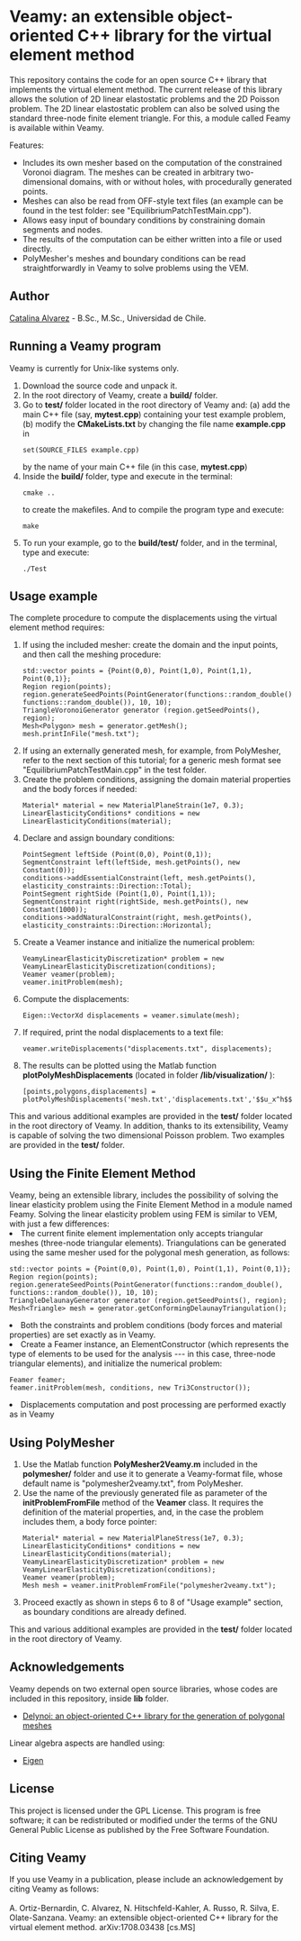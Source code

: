 <h1> Veamy: an extensible object-oriented C++ library for the virtual element method </h1>
This repository contains the code for an open source C++ library that implements the virtual element method. The current 
release of this library allows the solution of 2D linear elastostatic problems and the 2D Poisson problem. The 2D linear elastostatic problem can also be solved using the standard three-node finite element triangle. For this, a module called Feamy is available within Veamy.

Features:
<ul>
<li> Includes its own mesher based on the computation of the constrained Voronoi
diagram. The meshes can be created in arbitrary two-dimensional domains, with or without holes, 
with procedurally generated points.</li>
<li> Meshes can also be read from OFF-style text files (an example can be found in the test folder: see "EquilibriumPatchTestMain.cpp").</li>
<li> Allows easy input of boundary conditions by constraining domain segments and nodes.</li>
<li> The results of the computation can be either written into a file or used directly. </li>
<li> PolyMesher's meshes and boundary conditions can be read straightforwardly in Veamy to solve problems using the VEM.</li>
</ul>

<h2>Author</h2>
<a href="https://github.com/capalvarez">Catalina Alvarez</a> -  B.Sc., M.Sc., Universidad de Chile.

<h2>Running a Veamy program</h2>
Veamy is currently for Unix-like systems only. 
<ol>
<li> Download the source code and unpack it. </li>
<li> In the root directory of Veamy, create a <b>build/</b> folder.</li>
<li> Go to <b>test/</b> folder located in the root directory of Veamy and: (a) add the main C++ file 
(say, <b>mytest.cpp</b>) containing your test example problem, (b)  modify the <b>CMakeLists.txt</b> 
by changing the file name <b>example.cpp</b> in <pre><code>set(SOURCE_FILES example.cpp)</pre></code></li> by the name 
of your main C++ file (in this case, <b>mytest.cpp</b>)
<li> Inside the <b>build/</b> folder, type and execute in the terminal:
<pre><code>cmake .. </code></pre> to create the makefiles. And to compile the program type and execute:
<pre><code>make </code></pre></li>
<li> To run your example, go to the <b>build/test/</b> folder, and in the terminal, type and execute:
<pre><code>./Test</pre></code> 
</ol>

<h2>Usage example</h2>
The complete procedure to compute the displacements using the virtual element method requires:
<ol>
<li>If using the included mesher: create the domain and the input points, and then call the meshing procedure: <br>
<pre><code>std::vector<Point> points = {Point(0,0), Point(1,0), Point(1,1), Point(0,1)};
Region region(points); 
region.generateSeedPoints(PointGenerator(functions::random_double(), functions::random_double()), 10, 10);
TriangleVoronoiGenerator generator (region.getSeedPoints(), region);
Mesh&ltPolygon&gt mesh = generator.getMesh();
mesh.printInFile("mesh.txt");</code></pre></li>
<li>If using an externally generated mesh, for example, from PolyMesher, refer to the next section of this tutorial; for a generic mesh format see "EquilibriumPatchTestMain.cpp" in the test folder. </li>
<li>Create the problem conditions, assigning the domain material properties and the body forces if needed: 
<pre><code>Material* material = new MaterialPlaneStrain(1e7, 0.3);
LinearElasticityConditions* conditions = new LinearElasticityConditions(material);</code></pre></li>
<li>Declare and assign boundary conditions: <br>
<pre><code>PointSegment leftSide (Point(0,0), Point(0,1));
SegmentConstraint left(leftSide, mesh.getPoints(), new Constant(0));
conditions->addEssentialConstraint(left, mesh.getPoints(), elasticity_constraints::Direction::Total);
PointSegment rightSide (Point(1,0), Point(1,1));
SegmentConstraint right(rightSide, mesh.getPoints(), new Constant(1000));
conditions->addNaturalConstraint(right, mesh.getPoints(), elasticity_constraints::Direction::Horizontal);</code></pre></li>
<li>Create a Veamer instance and initialize the numerical problem: 
<pre><code>VeamyLinearElasticityDiscretization* problem = new VeamyLinearElasticityDiscretization(conditions);
Veamer veamer(problem);
veamer.initProblem(mesh);</code></pre></li>
<li>Compute the displacements: 
<pre><code>Eigen::VectorXd displacements = veamer.simulate(mesh);</code></pre></li>
<li>If required, print the nodal displacements to a text file:<br>
<pre><code>veamer.writeDisplacements("displacements.txt", displacements);</code></pre></li>
<li>The results can be plotted using the Matlab function <b>plotPolyMeshDisplacements</b> (located in folder <b>/lib/visualization/</b> ):
<pre><code>[points,polygons,displacements] = plotPolyMeshDisplacements('mesh.txt','displacements.txt','$$u_x^h$$','$$u_y^h$$','$$||u^h||$$','yes');</code></pre>
</ol>

This and various additional examples are provided in the <b>test/</b> folder located in the root directory of Veamy. 
In addition, thanks to its extensibility, Veamy is capable of solving the two dimensional Poisson problem. Two examples are provided in the <b>test/</b> folder.

<h2>Using the Finite Element Method </h2>
Veamy, being an extensible library, includes the possibility of solving the linear elasticity problem using the Finite Element Method in a module named Feamy. Solving the linear elasticity problem using FEM is similar to VEM, with just a few differences:
<li> The current finite element implementation only accepts triangular meshes (three-node triangular elements). Triangulations 
can be generated using the same mesher used for the polygonal mesh generation, as follows:<br>
<pre><code>std::vector<Point> points = {Point(0,0), Point(1,0), Point(1,1), Point(0,1)};
Region region(points); 
region.generateSeedPoints(PointGenerator(functions::random_double(), functions::random_double()), 10, 10);
TriangleDelaunayGenerator generator (region.getSeedPoints(), region);
Mesh&ltTriangle&gt mesh = generator.getConformingDelaunayTriangulation();</code></pre></li>
<li>Both the constraints and problem conditions (body forces and material properties) are set exactly as in Veamy. </li>
<li>Create a Feamer instance, an ElementConstructor (which represents the type of elements to be used for the analysis --- in this case, three-node triangular elements), and initialize the numerical problem: 
<pre><code>Feamer feamer;
feamer.initProblem(mesh, conditions, new Tri3Constructor());</code></pre></li>
<li> Displacements computation and post processing are performed exactly as in Veamy </li>

<h2>Using PolyMesher</h2>
<ol>
<li>Use the Matlab function <b>PolyMesher2Veamy.m</b> included  in the <b>polymesher/</b> folder and use it to generate a Veamy-format file, whose
default name is "polymesher2veamy.txt", from PolyMesher. </li>
<li>Use the name of the previously generated file as parameter of the <b>initProblemFromFile</b> method of the <b>Veamer</b> class. It 
requires the definition of the material properties, and, in the case the problem includes them, a body force pointer:
<pre><code>Material* material = new MaterialPlaneStress(1e7, 0.3);
LinearElasticityConditions* conditions = new LinearElasticityConditions(material);
VeamyLinearElasticityDiscretization* problem = new VeamyLinearElasticityDiscretization(conditions);
Veamer veamer(problem);
Mesh<Polygon> mesh = veamer.initProblemFromFile("polymesher2veamy.txt");</code></pre></li>
<li>Proceed exactly as shown in steps 6 to 8 of "Usage example" section, as boundary conditions are already defined.</li>
</ol>

This and various additional examples are provided in the <b>test/</b> folder located in the root directory of Veamy. 

<h2>Acknowledgements</h2>
Veamy depends on two external open source libraries, whose codes are included in this repository, inside <b>lib</b> folder. 
<ul>
<li><a href="http://camlab.cl/research/software/delynoi"> Delynoi: an object-oriented C++ library for the generation of polygonal meshes </a></li>
</ul>
Linear algebra aspects are handled using:
<ul>
<li><a href="http://eigen.tuxfamily.org"> Eigen </a></li>
</ul>

<h2>License</h2>
This project is licensed under the GPL License. This program is free software; 
it can be redistributed or modified under the terms of the GNU General Public License as published by
the Free Software Foundation.

<h2>Citing Veamy</h2>
If you use Veamy in a publication, please include an acknowledgement by citing Veamy as follows: <br /><br />
A. Ortiz-Bernardin, C. Alvarez, N. Hitschfeld-Kahler, A. Russo, R. Silva, E. Olate-Sanzana. Veamy: an extensible object-oriented C++ library for the virtual element method. arXiv:1708.03438 [cs.MS]
